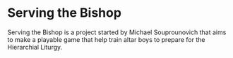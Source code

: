 # Serving the Bishop
Serving the Bishop is a project started by Michael Souprounovich that aims to make a playable game that help train altar boys to prepare for the Hierarchial Liturgy. 

